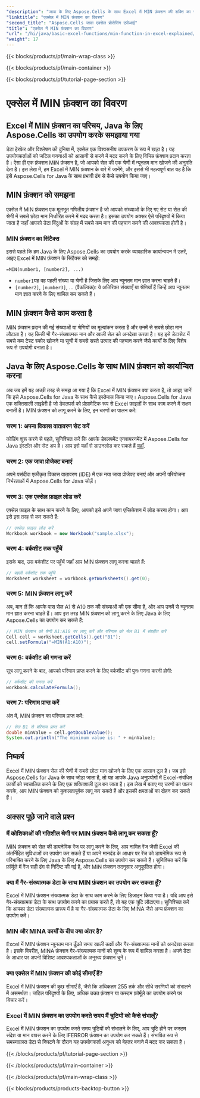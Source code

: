 ```yaml
---
"description": "जावा के लिए Aspose.Cells के साथ Excel में MIN फ़ंक्शन की शक्ति का पता लगाएं। न्यूनतम मानों को आसानी से ढूँढना सीखें।"
"linktitle": "एक्सेल में MIN फ़ंक्शन का विवरण"
"second_title": "Aspose.Cells जावा एक्सेल प्रोसेसिंग एपीआई"
"title": "एक्सेल में MIN फ़ंक्शन का विवरण"
"url": "/hi/java/basic-excel-functions/min-function-in-excel-explained/"
"weight": 17
---
```


{{< blocks/products/pf/main-wrap-class >}}

{{< blocks/products/pf/main-container >}}

{{< blocks/products/pf/tutorial-page-section >}}

# एक्सेल में MIN फ़ंक्शन का विवरण


## Excel में MIN फ़ंक्शन का परिचय, Java के लिए Aspose.Cells का उपयोग करके समझाया गया

डेटा हेरफेर और विश्लेषण की दुनिया में, एक्सेल एक विश्वसनीय उपकरण के रूप में खड़ा है। यह उपयोगकर्ताओं को जटिल गणनाओं को आसानी से करने में मदद करने के लिए विभिन्न फ़ंक्शन प्रदान करता है। ऐसा ही एक फ़ंक्शन MIN फ़ंक्शन है, जो आपको सेल की एक श्रेणी में न्यूनतम मान खोजने की अनुमति देता है। इस लेख में, हम Excel में MIN फ़ंक्शन के बारे में जानेंगे, और इससे भी महत्वपूर्ण बात यह है कि इसे Aspose.Cells for Java के साथ प्रभावी ढंग से कैसे उपयोग किया जाए।

## MIN फ़ंक्शन को समझना

एक्सेल में MIN फ़ंक्शन एक मूलभूत गणितीय फ़ंक्शन है जो आपको संख्याओं के दिए गए सेट या सेल की श्रेणी में सबसे छोटा मान निर्धारित करने में मदद करता है। इसका उपयोग अक्सर ऐसे परिदृश्यों में किया जाता है जहाँ आपको डेटा बिंदुओं के संग्रह में सबसे कम मान की पहचान करने की आवश्यकता होती है।

### MIN फ़ंक्शन का सिंटैक्स

इससे पहले कि हम Java के लिए Aspose.Cells का उपयोग करके व्यावहारिक कार्यान्वयन में उतरें, आइए Excel में MIN फ़ंक्शन के सिंटैक्स को समझें:

```
=MIN(number1, [number2], ...)
```

- `number1`यह वह पहली संख्या या श्रेणी है जिसके लिए आप न्यूनतम मान ज्ञात करना चाहते हैं।
- `[number2]`, `[number3]`, ... (वैकल्पिक): ये अतिरिक्त संख्याएँ या श्रेणियाँ हैं जिन्हें आप न्यूनतम मान ज्ञात करने के लिए शामिल कर सकते हैं।

## MIN फ़ंक्शन कैसे काम करता है

MIN फ़ंक्शन प्रदान की गई संख्याओं या श्रेणियों का मूल्यांकन करता है और उनमें से सबसे छोटा मान लौटाता है। यह किसी भी गैर-संख्यात्मक मान और खाली सेल को अनदेखा करता है। यह इसे डेटासेट में सबसे कम टेस्ट स्कोर खोजने या सूची में सबसे सस्ते उत्पाद की पहचान करने जैसे कार्यों के लिए विशेष रूप से उपयोगी बनाता है।

## Java के लिए Aspose.Cells के साथ MIN फ़ंक्शन को कार्यान्वित करना

अब जब हमें यह अच्छी तरह से समझ आ गया है कि Excel में MIN फ़ंक्शन क्या करता है, तो आइए जानें कि इसे Aspose.Cells for Java के साथ कैसे इस्तेमाल किया जाए। Aspose.Cells for Java एक शक्तिशाली लाइब्रेरी है जो डेवलपर्स को प्रोग्रामेटिक रूप से Excel फ़ाइलों के साथ काम करने में सक्षम बनाती है। MIN फ़ंक्शन को लागू करने के लिए, इन चरणों का पालन करें:

### चरण 1: अपना विकास वातावरण सेट करें

कोडिंग शुरू करने से पहले, सुनिश्चित करें कि आपके डेवलपमेंट एनवायरनमेंट में Aspose.Cells for Java इंस्टॉल और सेट अप है। आप इसे यहाँ से डाउनलोड कर सकते हैं [यहाँ](https://releases.aspose.com/cells/java/).

### चरण 2: एक जावा प्रोजेक्ट बनाएं

अपने पसंदीदा एकीकृत विकास वातावरण (IDE) में एक नया जावा प्रोजेक्ट बनाएं और अपनी परियोजना निर्भरताओं में Aspose.Cells for Java जोड़ें।

### चरण 3: एक एक्सेल फ़ाइल लोड करें

एक्सेल फ़ाइल के साथ काम करने के लिए, आपको इसे अपने जावा एप्लिकेशन में लोड करना होगा। आप इसे इस तरह से कर सकते हैं:

```java
// एक्सेल फ़ाइल लोड करें
Workbook workbook = new Workbook("sample.xlsx");
```

### चरण 4: वर्कशीट तक पहुँचें

इसके बाद, उस वर्कशीट पर पहुँचें जहाँ आप MIN फ़ंक्शन लागू करना चाहते हैं:

```java
// पहली वर्कशीट तक पहुँचें
Worksheet worksheet = workbook.getWorksheets().get(0);
```

### चरण 5: MIN फ़ंक्शन लागू करें

अब, मान लें कि आपके पास सेल A1 से A10 तक की संख्याओं की एक सीमा है, और आप उनमें से न्यूनतम मान ज्ञात करना चाहते हैं। आप इस तरह MIN फ़ंक्शन को लागू करने के लिए Java के लिए Aspose.Cells का उपयोग कर सकते हैं:

```java
// MIN फ़ंक्शन को श्रेणी A1:A10 पर लागू करें और परिणाम को सेल B1 में संग्रहीत करें
Cell cell = worksheet.getCells().get("B1");
cell.setFormula("=MIN(A1:A10)");
```

### चरण 6: वर्कशीट की गणना करें

सूत्र लागू करने के बाद, आपको परिणाम प्राप्त करने के लिए वर्कशीट की पुनः गणना करनी होगी:

```java
// वर्कशीट की गणना करें
workbook.calculateFormula();
```

### चरण 7: परिणाम प्राप्त करें

अंत में, MIN फ़ंक्शन का परिणाम प्राप्त करें:

```java
// सेल B1 से परिणाम प्राप्त करें
double minValue = cell.getDoubleValue();
System.out.println("The minimum value is: " + minValue);
```

## निष्कर्ष

Excel में MIN फ़ंक्शन सेल की श्रेणी में सबसे छोटा मान खोजने के लिए एक आसान टूल है। जब इसे Aspose.Cells for Java के साथ जोड़ा जाता है, तो यह आपके Java अनुप्रयोगों में Excel-संबंधित कार्यों को स्वचालित करने के लिए एक शक्तिशाली टूल बन जाता है। इस लेख में बताए गए चरणों का पालन करके, आप MIN फ़ंक्शन को कुशलतापूर्वक लागू कर सकते हैं और इसकी क्षमताओं का दोहन कर सकते हैं।

## अक्सर पूछे जाने वाले प्रश्न

### मैं कोशिकाओं की गतिशील श्रेणी पर MIN फ़ंक्शन कैसे लागू कर सकता हूँ?

MIN फ़ंक्शन को सेल की डायनेमिक रेंज पर लागू करने के लिए, आप नामित रेंज जैसी Excel की अंतर्निहित सुविधाओं का उपयोग कर सकते हैं या अपने मानदंड के आधार पर रेंज को डायनेमिक रूप से परिभाषित करने के लिए Java के लिए Aspose.Cells का उपयोग कर सकते हैं। सुनिश्चित करें कि फ़ॉर्मूले में रेंज सही ढंग से निर्दिष्ट की गई है, और MIN फ़ंक्शन तदनुसार अनुकूलित होगा।

### क्या मैं गैर-संख्यात्मक डेटा के साथ MIN फ़ंक्शन का उपयोग कर सकता हूँ?

Excel में MIN फ़ंक्शन संख्यात्मक डेटा के साथ काम करने के लिए डिज़ाइन किया गया है। यदि आप इसे गैर-संख्यात्मक डेटा के साथ उपयोग करने का प्रयास करते हैं, तो यह एक त्रुटि लौटाएगा। सुनिश्चित करें कि आपका डेटा संख्यात्मक प्रारूप में है या गैर-संख्यात्मक डेटा के लिए MINA जैसे अन्य फ़ंक्शन का उपयोग करें।

### MIN और MINA कार्यों के बीच क्या अंतर है?

Excel में MIN फ़ंक्शन न्यूनतम मान ढूँढते समय खाली कक्षों और गैर-संख्यात्मक मानों को अनदेखा करता है। इसके विपरीत, MINA फ़ंक्शन गैर-संख्यात्मक मानों को शून्य के रूप में शामिल करता है। अपने डेटा के आधार पर अपनी विशिष्ट आवश्यकताओं के अनुरूप फ़ंक्शन चुनें।

### क्या एक्सेल में MIN फ़ंक्शन की कोई सीमाएँ हैं?

Excel में MIN फ़ंक्शन की कुछ सीमाएँ हैं, जैसे कि अधिकतम 255 तर्क और सीधे सरणियों को संभालने में असमर्थता। जटिल परिदृश्यों के लिए, अधिक उन्नत फ़ंक्शन या कस्टम फ़ॉर्मूले का उपयोग करने पर विचार करें।

### Excel में MIN फ़ंक्शन का उपयोग करते समय मैं त्रुटियों को कैसे संभालूँ?

Excel में MIN फ़ंक्शन का उपयोग करते समय त्रुटियों को संभालने के लिए, आप त्रुटि होने पर कस्टम संदेश या मान वापस करने के लिए IFERROR फ़ंक्शन का उपयोग कर सकते हैं। संभावित रूप से समस्याग्रस्त डेटा से निपटने के दौरान यह उपयोगकर्ता अनुभव को बेहतर बनाने में मदद कर सकता है।

{{< /blocks/products/pf/tutorial-page-section >}}

{{< /blocks/products/pf/main-container >}}

{{< /blocks/products/pf/main-wrap-class >}}

{{< blocks/products/products-backtop-button >}}